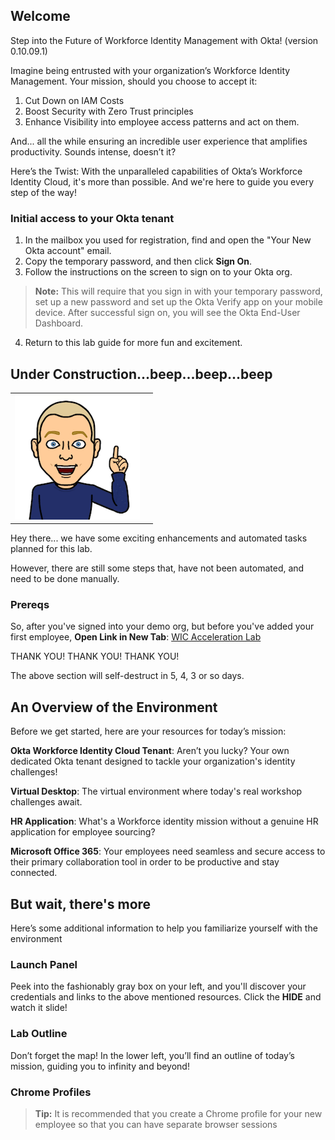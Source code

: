 
## Welcome

Step into the Future of Workforce Identity Management with Okta!  (version 0.10.09.1)

Imagine being entrusted with your organization’s Workforce Identity Management. Your mission, should you choose to accept it:

1. Cut Down on IAM Costs
2. Boost Security with Zero Trust principles
3. Enhance Visibility into employee access patterns and act on them.

And... all the while ensuring an incredible user experience that amplifies productivity. Sounds intense, doesn’t it?

Here’s the Twist: With the unparalleled capabilities of Okta’s Workforce Identity Cloud, it's more than possible. And we're here to guide you every step of the way!

### Initial access to your Okta tenant

1. In the mailbox you used for registration, find and open the "Your New Okta account" email.
2. Copy the temporary password, and then click **Sign On**.
3. Follow the instructions on the screen to sign on to your Okta org.

> **Note:** This will require that you sign in with your temporary password, set up a new password and set up the Okta Verify app on your mobile device. After successful sign on, you will see the Okta End-User Dashboard.

4. Return to this lab guide for more fun and excitement.

## Under Construction...beep...beep...beep

   |||
   |:-----|:-----|
   |![Alt text](images/011/marc_r74_200.png "Marc says...")||

Hey there... we have some exciting enhancements and automated tasks planned for this lab.

However, there are still some steps that, have not been automated, and need to be done manually.

### Prereqs

 So, after you've signed into your demo org, but before you've added your first employee, **Open Link in New Tab**: [WIC Acceleration Lab](<https://drive.google.com/drive/folders/105BjtBmVze3ruoFBdtSuPdW9-bDR8qqV?usp=drive_link target="_blank"> "Manual Chores")

THANK YOU! THANK YOU! THANK YOU!

The above section will self-destruct in 5, 4, 3 or so days.

## An Overview of the Environment

Before we get started,  here are your resources for today’s mission:

   **Okta Workforce Identity Cloud Tenant**: Aren’t you lucky? Your own dedicated Okta tenant designed to tackle your organization's identity challenges!

   **Virtual Desktop**: The virtual environment where today's real workshop challenges await.

   **HR Application**: What's a Workforce identity mission without a genuine HR application for employee sourcing?

   **Microsoft Office 365**: Your employees need seamless and secure access to their primary collaboration tool in order to be productive and stay connected.

## But wait, there's more

Here’s some additional information to help you familiarize yourself with the environment

### Launch Panel

Peek into the fashionably gray box on your left, and you'll discover your credentials and links to the above mentioned resources. Click the **HIDE** and watch it slide!

### Lab Outline

Don’t forget the map! In the lower left, you’ll find an outline of today’s mission, guiding you to infinity and beyond!

### Chrome Profiles
>
>**Tip:** It is recommended that you create a Chrome profile for your new employee so that you can have separate browser sessions
>
